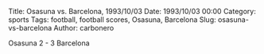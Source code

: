 Title: Osasuna vs. Barcelona, 1993/10/03
Date: 1993/10/03 00:00
Category: sports
Tags: football, football scores, Osasuna, Barcelona
Slug: osasuna-vs-barcelona
Author: carbonero


Osasuna 2 - 3 Barcelona
